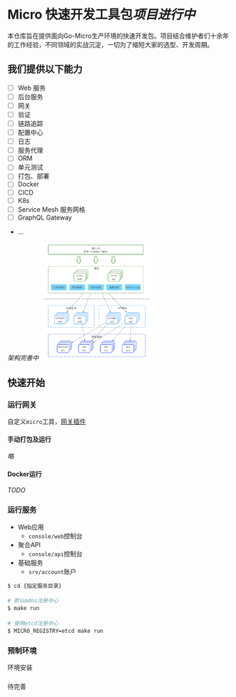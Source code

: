 # Micro 快速开发工具包*项目进行中*

本仓库旨在提供面向Go-Micro生产环境的快速开发包。项目结合维护者们十余年的工作经验，不同领域的实战沉淀，一切为了缩短大家的选型、开发周期。

## 我们提供以下能力

- [ ] Web 服务
- [ ] 后台服务
- [ ] 网关
- [ ] 验证
- [ ] 链路追踪
- [ ] 配置中心
- [ ] 日志
- [ ] 服务代理
- [ ] ORM
- [ ] 单元测试
- [ ] 打包、部署
- [ ] Docker
- [ ] CICD
- [ ] K8s
- [ ] Service Mesh 服务网格
- [ ] GraphQL Gateway
- ...

*架构完善中*
<img src="/doc/img/architecture.png" width="50%">

## 快速开始

### 运行网关

自定义`micro`工具，[网关插件](/gateway)

#### 手动打包及运行

*略*

#### Docker运行

*TODO*

### 运行服务
- Web应用
	- `console/web`控制台
- 聚合API
	- `console/api`控制台
- 基础服务
	- `srv/account`账户
	
```bash
$ cd {指定服务目录}

# 默认mdns注册中心
$ make run

# 使用etcd注册中心
$ MICRO_REGISTRY=etcd make run
```

### 预制环境

环境安装

### 

待完善
